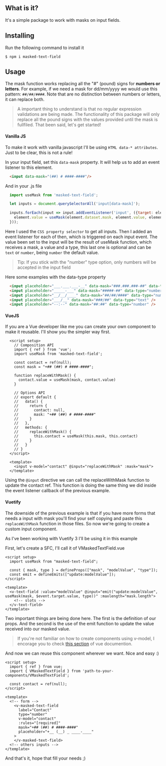 ## What is it?
It's a simple package to work with masks on input fields.

## Installing
Run the following command to install it

```
$ npm i masked-text-field
```

## Usage
The mask function works replacing all the "#" (pound) signs for **numbers or letters**. For example, if we need a mask for dd/mm/yyyy we would use this pattern: `##/##/####`. Note that are no distinction between numbers or letters, it can replace both.

> A important thing to understand is that no regular expression validations are being made. The functionality of this package will only replace all the pound signs with the values provided until the mask is fullfiled. That been said, let's get started!

#### Vanilla JS
To make it work with vanilla javascript I'll be using `HTML data-* attributes`. Just to be clear, this is not a rule!

In your input field, set this `data-mask` property. It will help us to add an event listener to this element.

```html
  <input data-mask="(##) # ####-####"/>
```

And in your .js file
```js
  import useMask from 'masked-text-field';

  let inputs = document.querySelectorAll('input[data-mask]');

  inputs.forEach(input => input.addEventListener('input', ({target: element}) => {
    element.value = useMask(element.dataset.mask, element.value, element.dataset?.type)
  }));
```

Here I used the `CSS property selector` to get all inputs. Then I added an event listener for each of then, which is triggered on each input event. The value been set to the input will be the result of useMask function, which receives a mask, a value and a type, this last one is optional and can be `text` or `number`, being `number` the default value.

> Tip: If you stick with the "number" type option, only numbers will be accepted in the input field

Here some examples with the data-type property

```html
  <input placeholder="___.___.___-__" data-mask="###.###.###-##" data-type="number" />   // 123.456.789-00
  <input placeholder="_____-___" data-mask="#####-##" data-type="number" />              // 69312-123
  <input placeholder="__/__/____" data-mask="##/##/####" data-type="number" />           // 26/02/2023
  <input placeholder="___/__" data-mask="###/##" data-type="text" />                     // feb/23
  <input placeholder="--:--" data-mask="##:##" data-type="number" />                     // 18:31
```

#### VueJS
If you are a Vue developer like me you can create your own component to make it reusable. I'll show you the simpler way first.

```vue
  <script setup>
    // Composition API
    import { ref } from 'vue';
    import useMask from 'masked-text-field';

    const contact = ref(null);
    const mask = "+## (##) # ####-####";

    function replaceWithMask() {
      contact.value = useMask(mask, contact.value)
    }

    // Options API
    // export default {
    //   data() {
    //     return {
    //       contact: null,
    //       mask: "+## (##) # ####-####"
    //     }
    //   },
    //   methods: {
    //     replaceWithMask() {
    //       this.contact = useMask(this.mask, this.contact)
    //     }
    //   }
    // }
  </script>

  <template>
    <input v-model="contact" @input="replaceWithMask" :mask="mask">
  </template>
```
Using the `@input` directive we can call the replaceWithMask function to update the contact ref. This function is doing the same thing we did inside the event listener callback of the previous example.

#### Vuetify
The downside of the previous example is that if you have more forms that needs a input with mask you'll find your self copying and paste this `replaceWithMask` function in those files. So now we're going to create a custom input component.

As I've been working with Vuetify 3 I'll be using it in this example

First, let's create a SFC, I'll call it of VMaskedTextField.vue

```vue
<script setup>
  import useMask from "masked-text-field";

  const { mask, type } = defineProps(["mask", "modelValue", "type"]);
  const emit = defineEmits(["update:modelValue"]);
</script>

<template>
  <v-text-field :value="modelValue" @input="emit("update:modelValue", useMask(mask, $event.target.value, type))" :maxlength="mask.length">
    <!-- slots -->
  </v-text-field>
</template>
```

Two important things are being done here. The first is the definition of our props. And the second is the use of the emit function to update the value received into our masked value.

> If you're not familiar on how to create components using v-model, I encorage you to check [this section](https://vuejs.org/guide/components/v-model.html) of vue documention.


And now we can reuse this component wherever we want. Nice and easy :)

```vue
<script setup>
  import { ref } from vue;
  import { VMaskedTextField } from 'path-to-your-components/VMaskedTextField';

  const contact = ref(null);
</script>

<template>
  <!-- form -->
    <v-masked-text-field
      label="Contact"
      type="number"
      v-model="contact"
      :rules="[required]"
      mask="+## (##) # ####-####"
      placeholder="+__ (__) _ ____-____"
    >
    </v-masked-text-field>
  <!-- others inputs -->
</template>
```

And that's it, hope that fill your needs ;)